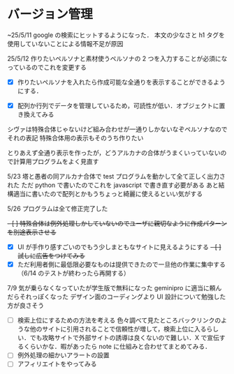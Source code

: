 # バージョン管理

~25/5/11
google の検索にヒットするようになった．
本文の少なさと h1 タグを使用していないことによる情報不足が原因

25/5/12
作りたいペルソナと素材使うペルソナの 2 つを入力することが必須になっているのでこれを変更する

- [x] 作りたいペルソナを入れたら作成可能な全通りを表示することができるようにする．

- [x] 配列か行列でデータを管理しているため，可読性が低い．オブジェクトに置き換えてみる

シヴァは特殊合体じゃないけど組み合わせが一通りしかないなぞペルソナなのでそれの表記
特殊合体用の表示もそのうち作りたい

とりあえず全通り表示を作ったが，どうアルカナの合体がうまくいっていないので計算用プログラムをよく見直す

5/23
塔と愚者の同アルカナ合体で test プログラムを動かして全て正しく出力された
ただ python で書いたのでこれを javascript で書き直す必要がある
あと結構適当に書いたので配列とかもうちょっと綺麗に使えるといい気がする

5/26
プログラムは全て修正完了した

~~- [ ] 特殊合体は例外処理しかしていないのでユーザに親切なように作成パターンを別途表示させる~~

- [x] UI が手作り感すごいのでもう少しまともなサイトに見えるようにする
      ~~- [ ] 試しに広告をつけてみる~~
- [x] ただ利用者側に最低限必要なものは提供できたので一旦他の作業に集中する（6/14 のテストが終わったら再開する）

7/9
気が乗らなくなっていたが学生版で無料になった geminipro に適当に頼んだらそれっぽくなった
デザイン面のコーディングより UI 設計について勉強した方が良さそう

- [ ] 検索上位にするための方法を考える
      色々調べて見たところバックリンクのような他のサイトに引用されることで信頼性が増して，検索上位に入るらしい．でも攻略サイトで外部サイトの誘導は良くないので難しい．X で宣伝するくらいかな．暇があったら note に仕組みと合わせてまとめてみる．
- [ ] 例外処理の細かいアラートの設置
- [ ] アフィリエイトをやってみる
